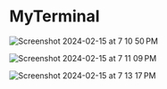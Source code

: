 # MyTerminal

![Screenshot 2024-02-15 at 7 10 50 PM](https://github.com/myselfakashagarwal/MyTerminal/assets/106314226/e44bcaae-f43d-41d9-a31d-dbd5b3999332)

![Screenshot 2024-02-15 at 7 11 09 PM](https://github.com/myselfakashagarwal/MyTerminal/assets/106314226/e013e529-04a0-4bf4-9f87-13bd3faf5464)

![Screenshot 2024-02-15 at 7 13 17 PM](https://github.com/myselfakashagarwal/MyTerminal/assets/106314226/e1b05b3d-0587-4965-95dd-c07e91989a67)
